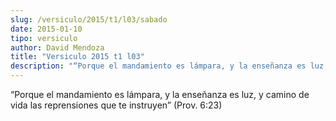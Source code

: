 ```yaml
---
slug: /versiculo/2015/t1/l03/sabado
date: 2015-01-10
tipo: versiculo
author: David Mendoza
title: "Versiculo 2015 t1 l03"
description: "“Porque el mandamiento es lámpara, y la enseñanza es luz, y camino de vida las reprensiones que te instruyen” (Prov. 6:23 )"
---
```


“Porque el mandamiento es lámpara, y la enseñanza es luz, y camino de vida las reprensiones que te instruyen” (Prov. 6:23)
